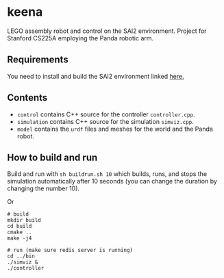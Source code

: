 # keena
LEGO assembly robot and control on the SAI2 environment. Project for Stanford CS225A employing the Panda robotic arm.

## Requirements
You need to install and build the SAI2 environment linked [here.](https://github.com/manips-sai-org)

## Contents
* `control` contains C++ source for the controller `controller.cpp`.
* `simulation` contains C++ source for the simulation `simviz.cpp`.
* `model` contains the `urdf` files and meshes for the world and the Panda robot.

## How to build and run
Build and run with `sh buildrun.sh 10` which builds, runs, and stops the simulation automatically after 10 seconds (you can change the duration by changing the number 10).

Or
```commandline
# build
mkdir build
cd build
cmake ..
make -j4

# run (make sure redis server is running)
cd ../bin
./simviz &
./controller
```